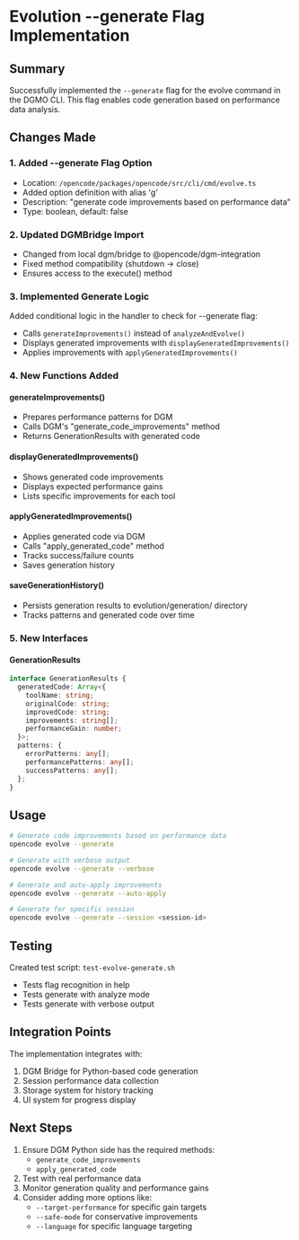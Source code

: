 # Evolution --generate Flag Implementation

## Summary

Successfully implemented the `--generate` flag for the evolve command in the DGMO CLI. This flag
enables code generation based on performance data analysis.

## Changes Made

### 1. Added --generate Flag Option

- Location: `/opencode/packages/opencode/src/cli/cmd/evolve.ts`
- Added option definition with alias 'g'
- Description: "generate code improvements based on performance data"
- Type: boolean, default: false

### 2. Updated DGMBridge Import

- Changed from local dgm/bridge to @opencode/dgm-integration
- Fixed method compatibility (shutdown → close)
- Ensures access to the execute() method

### 3. Implemented Generate Logic

Added conditional logic in the handler to check for --generate flag:

- Calls `generateImprovements()` instead of `analyzeAndEvolve()`
- Displays generated improvements with `displayGeneratedImprovements()`
- Applies improvements with `applyGeneratedImprovements()`

### 4. New Functions Added

#### generateImprovements()

- Prepares performance patterns for DGM
- Calls DGM's "generate_code_improvements" method
- Returns GenerationResults with generated code

#### displayGeneratedImprovements()

- Shows generated code improvements
- Displays expected performance gains
- Lists specific improvements for each tool

#### applyGeneratedImprovements()

- Applies generated code via DGM
- Calls "apply_generated_code" method
- Tracks success/failure counts
- Saves generation history

#### saveGenerationHistory()

- Persists generation results to evolution/generation/ directory
- Tracks patterns and generated code over time

### 5. New Interfaces

#### GenerationResults

```typescript
interface GenerationResults {
  generatedCode: Array<{
    toolName: string;
    originalCode: string;
    improvedCode: string;
    improvements: string[];
    performanceGain: number;
  }>;
  patterns: {
    errorPatterns: any[];
    performancePatterns: any[];
    successPatterns: any[];
  };
}
```

## Usage

```bash
# Generate code improvements based on performance data
opencode evolve --generate

# Generate with verbose output
opencode evolve --generate --verbose

# Generate and auto-apply improvements
opencode evolve --generate --auto-apply

# Generate for specific session
opencode evolve --generate --session <session-id>
```

## Testing

Created test script: `test-evolve-generate.sh`

- Tests flag recognition in help
- Tests generate with analyze mode
- Tests generate with verbose output

## Integration Points

The implementation integrates with:

1. DGM Bridge for Python-based code generation
2. Session performance data collection
3. Storage system for history tracking
4. UI system for progress display

## Next Steps

1. Ensure DGM Python side has the required methods:
   - `generate_code_improvements`
   - `apply_generated_code`
2. Test with real performance data
3. Monitor generation quality and performance gains
4. Consider adding more options like:
   - `--target-performance` for specific gain targets
   - `--safe-mode` for conservative improvements
   - `--language` for specific language targeting
